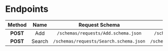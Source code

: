 # Endpoints

| Method | Name  | Request Schema | Response Schema |
|:------:|:-----:|:--------------:|:---------------:|
| **POST** | Add | `/schemas/requests/Add.schema.json` | `/schemas/responses/Add.schema.json` |
| **POST** | Search | `/schemas/requests/Search.schema.json` | `/schemas/responses/Search.schema.json` |
